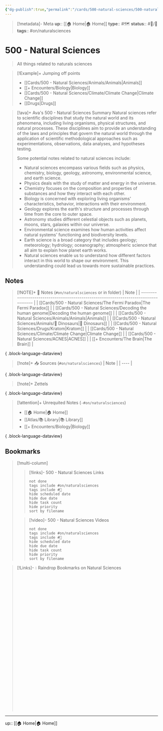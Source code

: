 ```yaml
---
{"dg-publish":true,"permalink":"/cards/500-natural-sciences/500-natural-sciences/","title":"500 - Natural Sciences"}
---
```


> [!metadata]- Meta
> **up**:: [[🏠 Home\|🏠 Home]]
> **type**:: #🗺️ 
> **status**:: #📝/🌿 
> **tags**::  #on/naturalsciences


# 500 - Natural Sciences

> All things related to naturals sciences

> [!Example]+ Jumping off points
> - [[Cards/500 - Natural Sciences/Animals/Animals\|Animals]]
> - [[+ Encounters/Biology\|Biology]]
> - [[Cards/500 - Natural Sciences/Climate/Climate Change\|Climate Change]]
> - [[Drugs\|Drugs]]


> [!ava]+ Ava's 500 - Natural Sciences Summary
> Natural sciences refer to scientific disciplines that study the natural world and its phenomena, including living organisms, physical structures, and natural processes. These disciplines aim to provide an understanding of the laws and principles that govern the natural world through the application of scientific methodological approaches such as experimentations, observations, data analyses, and hypotheses testing.
> 
> Some potential notes related to natural sciences include:
> 
> - Natural sciences encompass various fields such as physics, chemistry, biology, geology, astronomy, environmental science, and earth science.
> - Physics deals with the study of matter and energy in the universe.
> - Chemistry focuses on the composition and properties of substances and how they interact with each other.
> - Biology is concerned with exploring living organisms' characteristics, behavior, interactions with their environment.
> - Geology explores the earth's structure and processes through time from the core to outer space.
> - Astronomy studies different celestial objects such as planets, moons, stars, galaxies within our universe.
> - Environmental science examines how human activities affect natural systems' functioning and biodiversity levels.
> - Earth science is a broad category that includes geology; meteorology; hydrology; oceanography; atmospheric science that all aim to explain how planet earth works.
> - Natural sciences enable us to understand how different factors interact in this world to shape our environment. This understanding could lead us towards more sustainable practices.

## Notes
> [!NOTE]+ 📝 Notes (`#on/naturalsciences` or in folder)
>  | Note                                                                                     |
> | ---------------------------------------------------------------------------------------- |
> | [[Cards/500 - Natural Sciences/The Fermi Paradox\|The Fermi Paradox]]                 |
> | [[Cards/500 - Natural Sciences/Decoding the human genome\|Decoding the human genome]] |
> | [[Cards/500 - Natural Sciences/Animals/Animals\|Animals]]                             |
> | [[Cards/500 - Natural Sciences/Animals/🦖 Dinosaurs\|🦖 Dinosaurs]]                   |
> | [[Cards/500 - Natural Sciences/Drugs/Kratom\|Kratom]]                                 |
> | [[Cards/500 - Natural Sciences/Climate/Climate Change\|Climate Change]]               |
> | [[Cards/500 - Natural Sciences/ACNES\|ACNES]]                                         |
> | [[+ Encounters/The Brain\|The Brain]]                                                 |
> 
{ .block-language-dataview}

> [!note]+ 📥 Sources (`#on/naturalsciences`)
>  | Note |
> | ---- |
> 
{ .block-language-dataview}

> [!note]+ Zettels
>  
{ .block-language-dataview}

> [!attention]+ Unrequited Notes (`-#on/naturalsciences`)
>  - [[🏠 Home\|🏠 Home]]
> - [[Atlas/📚 Library\|📚 Library]]
> - [[+ Encounters/Biology\|Biology]]
> 
{ .block-language-dataview}

## Bookmarks

> [!multi-column]
> > [!links]- 500 - Natural Sciences Links
> > ```tasks
> > not done
> > tags include #on/naturalsciences
> > tags include #🔗 
> > hide scheduled date
> > hide due date
> > hide task count
> > hide priority
> > sort by filename
> > ```
> 
> > [!video]- 500 - Natural Sciences Videos
> > ```tasks
> > not done
> > tags include #on/naturalsciences
> > tags include #🎥 
> > hide scheduled date
> > hide due date
> > hide task count
> > hide priority
> > sort by filename
> > ```

> [!Links]- 💧 Raindrop Bookmarks on Natural Sciences
> <iframe style="border: 0; width: 100%; height: 450px;" allowfullscreen frameborder="0" src=""></iframe>

---
up:: [[🏠 Home\|🏠 Home]]

